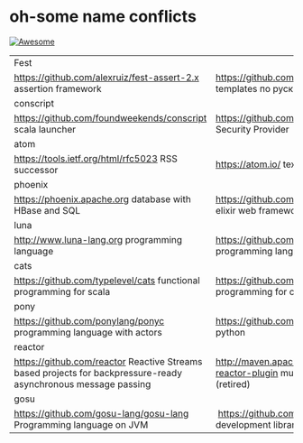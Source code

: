 
# oh-some name conflicts 

[![Awesome](https://cdn.rawgit.com/sindresorhus/awesome/d7305f38d29fed78fa85652e3a63e154dd8e8829/media/badge.svg)](https://github.com/sindresorhus/awesome)

|  |  |
| ------------- | ------------- |
| Fest |
| https://github.com/alexruiz/fest-assert-2.x assertion framework | https://github.com/mailru/fest  javascript templates по руский |
| conscript |
| https://github.com/foundweekends/conscript scala launcher | https://github.com/google/conscrypt Java Security Provider |
| atom      |
| https://tools.ietf.org/html/rfc5023 RSS successor | https://atom.io/ text editor |
| phoenix   |
| https://phoenix.apache.org database with HBase and SQL | https://github.com/phoenixframework/phoenix elixir web framework |
| luna      |
| http://www.luna-lang.org programming language | https://github.com/tj/luna another programming language |
| cats      |
| https://github.com/typelevel/cats functional programming for scala | https://github.com/funcool/cats functional programming for clojure |
| pony      |
| https://github.com/ponylang/ponyc programming language with actors | https://github.com/ponyorm/pony ORM in python |
| reactor   |
| https://github.com/reactor Reactive Streams based projects for backpressure-ready asynchronous message passing | http://maven.apache.org/plugins/maven-reactor-plugin multi-module plugin for maven (retired) | 
| gosu |
| https://github.com/gosu-lang/gosu-lang Programming language on JVM | https://github.com/gosu/gosu  2D game development library |
